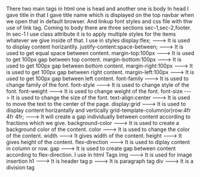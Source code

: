 There two main tags in html one is head and another one is body
In head I gave title in that I gave title name which is displayed on the top navbar when we open that in default browser.
And linkup font styles and css file with thw use of link tag.
Coming to body there are three sections sec-1,sec-2,footer.
In sec-1 I use class attribute it is to apply multiple styles for the items whatever we give inside of that.
I use in styles
     display:flex;                                       --->    It is used to display content horizantlly.
     justify-content:space-between;                      --->    It is used to get equal space between content.
     margin-top:100px                                    --->    It is used to get 100px gap between top content.
     margin-bottom:100px                                 --->    It is used to get 100px gap between bottom content.
     margin-right:100px                                  --->    It is used to get 100px gap between right content.
     margin-left:100px                                   --->    It is used to get 100px gap between left content.
     font-family                                         --->    It is used to change family of the font.
     font-style                                          --->    It is used to change style of the font.
     font-weight                                         --->    It is used to change weight of the font.
     font-size                                           --->    It is used to change the size of the font.
     text-align:center                                   --->    It is used to move the text to the center of the page.
     display:grid                                        --->    It is used to display content horizantally and vertically
     grid-template-column(or)row:4fr 4fr 4fr;            --->    It will create a gap individually between content according to fractions which we give.
     background-color                                    --->    It is used to create a background color of the content.
     color                                               --->    It is used to change the color of the content.
     width                                               --->    It gives width of the content.
     height                                              --->    It gives height of the content.
     flex-direction                                      --->    It is used to diplay content in column or row.
     gap                                                 --->    It is used to create gap between content according to flex-direction.
I use in html
                                                       Tags
       img                                               --->    It is used for image insertion
       h1                                                --->    It is header tag
       p                                                 --->    It is paragraph tag
       div                                               --->    It is a division tag
           
